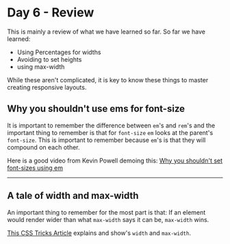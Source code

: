 # Day 6 - Review

This is mainly a review of what we have learned so far. So far we have learned:

* Using Percentages for widths
* Avoiding to set heights
* using max-width

While these aren't complicated, it is key to know these things to master creating responsive layouts.

## Why you shouldn't use ems for font-size

It is important to remember the difference between `em`'s and `rem`'s and the important thing to remember is that for `font-size` `em` looks at the  parent's `font-size`. This is important to remember because `em`'s is that they will compound on each other.

Here is a good video from Kevin Powell demoing this: [Why you shouldn't set font-sizes using em](https://www.youtube.com/watch?v=pautqDqa54I)

---

## A tale of width and max-width

An important thing to remember for the most part is that: If an element would render wider than what `max-width` says it can be, `max-width` wins.

[This CSS Tricks Article](https://css-tricks.com/tale-width-max-width/) explains and show's `width` and `max-width`.
